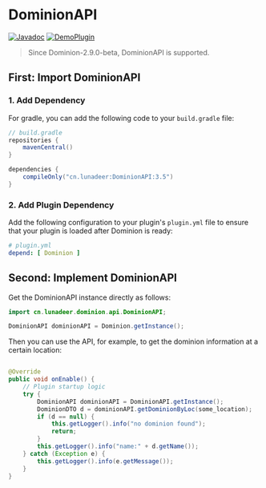 # DominionAPI

[![Javadoc](https://img.shields.io/badge/Javadoc-Link-70f3ff?logo=readthedocs)](https://coldezhang.github.io/DominionAPI/)
[![DemoPlugin](https://img.shields.io/badge/DemoPlugin-GitHub-blue?logo=github)](https://github.com/ColdeZhang/DominionAddonExample)

> Since Dominion-2.9.0-beta, DominionAPI is supported.

## First: Import DominionAPI

### 1. Add Dependency

For gradle, you can add the following code to your `build.gradle` file:

```groovy
// build.gradle
repositories {
    mavenCentral()
}

dependencies {
    compileOnly("cn.lunadeer:DominionAPI:3.5")
}
```

### 2. Add Plugin Dependency

Add the following configuration to your plugin's `plugin.yml` file to ensure that your plugin is loaded after Dominion
is ready:

```yaml
# plugin.yml
depend: [ Dominion ]
```

## Second: Implement DominionAPI

Get the DominionAPI instance directly as follows:

```java
import cn.lunadeer.dominion.api.DominionAPI;

DominionAPI dominionAPI = Dominion.getInstance();
```

Then you can use the API, for example, to get the dominion information at a certain location:

```java

@Override
public void onEnable() {
    // Plugin startup logic
    try {
        DominionAPI dominionAPI = DominionAPI.getInstance();
        DominionDTO d = dominionAPI.getDominionByLoc(some_location);
        if (d == null) {
            this.getLogger().info("no dominion found");
            return;
        }
        this.getLogger().info("name:" + d.getName());
    } catch (Exception e) {
        this.getLogger().info(e.getMessage());
    }
}
```

